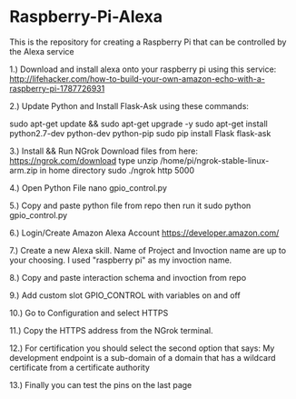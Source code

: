 # Raspberry-Pi-Alexa
This is the repository for creating a Raspberry Pi that can be controlled by the Alexa service

1.) Download and install alexa onto your raspberry pi using this service:
http://lifehacker.com/how-to-build-your-own-amazon-echo-with-a-raspberry-pi-1787726931

2.) Update Python and Install Flask-Ask using these commands:

sudo apt-get update && sudo apt-get upgrade -y
sudo apt-get install python2.7-dev python-dev python-pip
sudo pip install Flask flask-ask

3.) Install && Run NGrok
Download files from here: https://ngrok.com/download
type unzip /home/pi/ngrok-stable-linux-arm.zip in home directory
sudo ./ngrok http 5000

4.) Open Python File
nano gpio_control.py

5.) Copy and paste python file from repo then run it
sudo python gpio_control.py

6.) Login/Create Amazon Alexa Account
https://developer.amazon.com/

7.) Create a new Alexa skill. 
Name of Project and Invoction name are up to your choosing.
I used "raspberry pi" as my invoction name.

8.) Copy and paste interaction schema and invoction from repo

9.) Add custom slot GPIO_CONTROL with variables on and off

10.) Go to Configuration and select HTTPS

11.) Copy the HTTPS address from the NGrok terminal.

12.) For certification you should select the second option that says:
My development endpoint is a sub-domain of a domain that has a wildcard certificate from a certificate authority

13.) Finally you can test the pins on the last page
